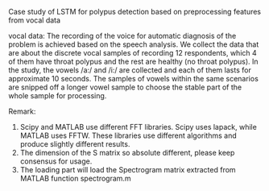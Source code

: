 Case study of LSTM for polypus detection based on preprocessing features from vocal data

vocal data:
The recording of the voice for automatic diagnosis of the problem is achieved based on the speech analysis. We collect the data that are about the discrete vocal samples of recording 12 respondents, which 4 of them have throat polypus and the rest are healthy (no throat polypus). In the study, the vowels /a:/ and /i:/ are collected and each of them lasts for approximate 10 seconds. The samples of vowels within the same scenarios are snipped off a longer vowel sample to choose the stable part of the whole sample for processing.

Remark: 
1. Scipy and MATLAB use different FFT libraries. Scipy uses lapack, while MATLAB uses FFTW. 
These libraries use different algorithms and produce slightly different results.
2. The dimension of the S matrix so absolute different, please keep consensus for usage.
3. The loading part will load the Spectrogram matrix extracted from MATLAB function spectrogram.m
